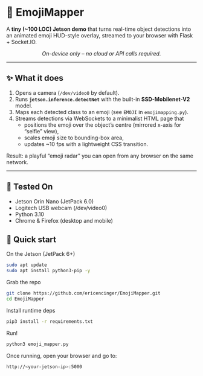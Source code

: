 # 📸 EmojiMapper

A **tiny (~100 LOC) Jetson demo** that turns real-time object detections into an animated emoji HUD-style overlay, streamed to your browser with Flask + Socket.IO.

<p align="center">
  <em>On-device only – no cloud or API calls required.</em><br/>
</p>

---

## ✨ What it does

1. Opens a camera (`/dev/video0` by default).  
2. Runs **`jetson.inference.detectNet`** with the built-in **SSD-Mobilenet-V2** model.  
3. Maps each detected class to an emoji (see `EMOJI` in `emojimapping.py`).  
4. Streams detections via WebSockets to a minimalist HTML page that  
   * positions the emoji over the object’s centre (mirrored x-axis for “selfie” view),  
   * scales emoji size to bounding-box area,  
   * updates ~10 fps with a lightweight CSS transition.

Result: a playful “emoji radar” you can open from any browser on the same network.

---
## 🧪 Tested On

- Jetson Orin Nano (JetPack 6.0)
- Logitech USB webcam (/dev/video0)
- Python 3.10
- Chrome & Firefox (desktop and mobile)

## 🚀 Quick start

On the Jetson (JetPack 6+)
```bash
sudo apt update
sudo apt install python3-pip -y
```
Grab the repo
```bash
git clone https://github.com/ericencinger/EmojiMapper.git
cd EmojiMapper
```
Install runtime deps
```bash
pip3 install -r requirements.txt
```
Run!
```bash
python3 emoji_mapper.py
```
Once running, open your browser and go to:
```bash
http://<your-jetson-ip>:5000
```
